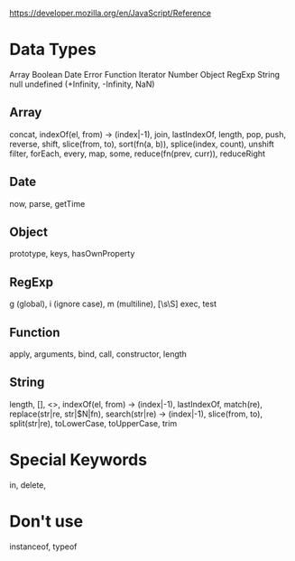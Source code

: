 https://developer.mozilla.org/en/JavaScript/Reference

# Data Types

Array Boolean Date Error Function Iterator Number Object RegExp String  null undefined (+Infinity, -Infinity, NaN)

## Array

concat, indexOf(el, from) -> (index|-1), join, lastIndexOf, length, pop, push, reverse, shift, slice(from, to), sort(fn(a, b)), splice(index, count), unshift
filter, forEach, every, map, some, reduce(fn(prev, curr)), reduceRight

## Date

now, parse, getTime

## Object

prototype, keys, hasOwnProperty

## RegExp

g (global), i (ignore case), m (multiline), [\s\S]
exec, test

## Function

apply, arguments, bind, call, constructor, length

## String

length, [], <>, indexOf(el, from) -> (index|-1), lastIndexOf, match(re), replace(str|re, str|$N|fn),
search(str|re) -> (index|-1), slice(from, to), split(str|re), toLowerCase, toUpperCase, trim

# Special Keywords

in, delete,

# Don't use

instanceof, typeof